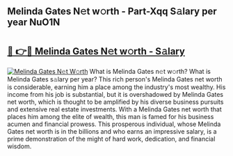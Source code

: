 ## Melinda Gates N𝚎t w𝚘rth - Part-Xqq S𝚊lary per year NuO1N

# <h2><a href="http://gc44oh.nevu.top/?p=Melinda+Gates">🔗 👉🔴 Melinda Gates N𝚎t w𝚘rth - S𝚊lary</a></h2>

[![Melinda Gates N𝚎t W𝚘rth](https://i.imgur.com/Oavwk0R.jpeg)](http://gc44oh.nevu.top/?p=Melinda+Gates)
What is Melinda Gates n𝚎t w𝚘rth? What is Melinda Gates s𝚊lary per year?
This rich person's Melinda Gates net worth is considerable, earning him a place among the industry's most wealthy. His income from his job is substantial, but it is overshadowed by Melinda Gates net worth, which is thought to be amplified by his diverse business pursuits and extensive real estate investments. With a Melinda Gates net worth that places him among the elite of wealth, this man is famed for his business acumen and financial prowess. This prosperous individual, whose Melinda Gates net worth is in the billions and who earns an impressive salary, is a prime demonstration of the might of hard work, dedication, and financial wisdom.

